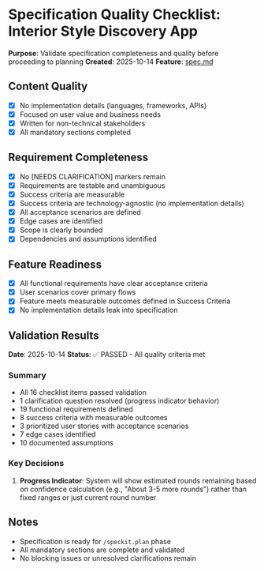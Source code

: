 # Specification Quality Checklist: Interior Style Discovery App

**Purpose**: Validate specification completeness and quality before proceeding to planning
**Created**: 2025-10-14
**Feature**: [spec.md](../spec.md)

## Content Quality

- [x] No implementation details (languages, frameworks, APIs)
- [x] Focused on user value and business needs
- [x] Written for non-technical stakeholders
- [x] All mandatory sections completed

## Requirement Completeness

- [x] No [NEEDS CLARIFICATION] markers remain
- [x] Requirements are testable and unambiguous
- [x] Success criteria are measurable
- [x] Success criteria are technology-agnostic (no implementation details)
- [x] All acceptance scenarios are defined
- [x] Edge cases are identified
- [x] Scope is clearly bounded
- [x] Dependencies and assumptions identified

## Feature Readiness

- [x] All functional requirements have clear acceptance criteria
- [x] User scenarios cover primary flows
- [x] Feature meets measurable outcomes defined in Success Criteria
- [x] No implementation details leak into specification

## Validation Results

**Date**: 2025-10-14
**Status**: ✅ PASSED - All quality criteria met

### Summary
- All 16 checklist items passed validation
- 1 clarification question resolved (progress indicator behavior)
- 19 functional requirements defined
- 8 success criteria with measurable outcomes
- 3 prioritized user stories with acceptance scenarios
- 7 edge cases identified
- 10 documented assumptions

### Key Decisions
1. **Progress Indicator**: System will show estimated rounds remaining based on confidence calculation (e.g., "About 3-5 more rounds") rather than fixed ranges or just current round number

## Notes

- Specification is ready for `/speckit.plan` phase
- All mandatory sections are complete and validated
- No blocking issues or unresolved clarifications remain
